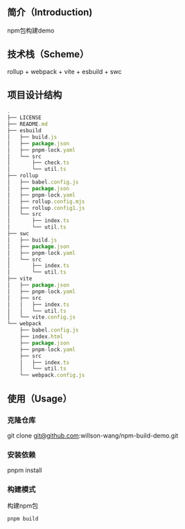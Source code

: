 ## 简介（Introduction)

npm包构建demo

## 技术栈（Scheme）

rollup + webpack + vite + esbuild + swc

## 项目设计结构

```js
.
├── LICENSE
├── README.md
├── esbuild
│   ├── build.js
│   ├── package.json
│   ├── pnpm-lock.yaml
│   └── src
│       ├── check.ts
│       └── util.ts
├── rollup
│   ├── babel.config.js
│   ├── package.json
│   ├── pnpm-lock.yaml
│   ├── rollup.config.mjs
│   ├── rollup.config1.js
│   └── src
│       ├── index.ts
│       └── util.ts
├── swc
│   ├── build.js
│   ├── package.json
│   ├── pnpm-lock.yaml
│   └── src
│       ├── index.ts
│       └── util.ts
├── vite
│   ├── package.json
│   ├── pnpm-lock.yaml
│   ├── src
│   │   ├── index.ts
│   │   └── util.ts
│   └── vite.config.js
└── webpack
    ├── babel.config.js
    ├── index.html
    ├── package.json
    ├── pnpm-lock.yaml
    ├── src
    │   ├── index.ts
    │   └── util.ts
    └── webpack.config.js
```

## 使用（Usage）

### 克隆仓库
 
git clone git@github.com:willson-wang/npm-build-demo.git
 
### 安装依赖
 
pnpm install
 
### 构建模式

构建npm包
```
pnpm build
```


